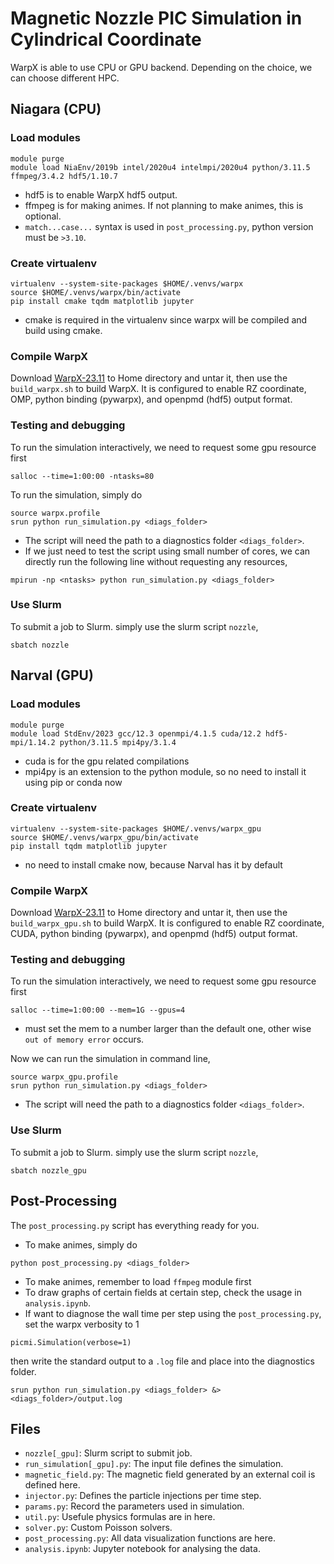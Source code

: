 # Magnetic Nozzle PIC Simulation in Cylindrical Coordinate

WarpX is able to use CPU or GPU backend. Depending on the choice, we can choose different HPC.

## Niagara (CPU)
### Load modules
```
module purge
module load NiaEnv/2019b intel/2020u4 intelmpi/2020u4 python/3.11.5 ffmpeg/3.4.2 hdf5/1.10.7
```
- hdf5 is to enable WarpX hdf5 output.
- ffmpeg is for making animes. If not planning to make animes, this is optional.
- `match...case...` syntax is used in `post_processing.py`, python version must be `>3.10`.

### Create virtualenv
```
virtualenv --system-site-packages $HOME/.venvs/warpx
source $HOME/.venvs/warpx/bin/activate
pip install cmake tqdm matplotlib jupyter
```
- cmake is required in the virtualenv since warpx will be compiled and build using cmake.

### Compile WarpX
Download [WarpX-23.11](https://github.com/ECP-WarpX/WarpX/releases/tag/23.11) to Home directory and untar it, then use the `build_warpx.sh` to build WarpX. It is configured to enable RZ coordinate, OMP, python binding (pywarpx), and openpmd (hdf5) output format.

### Testing and debugging
To run the simulation interactively, we need to request some gpu resource first
```
salloc --time=1:00:00 -ntasks=80
```
To run the simulation, simply do
```
source warpx.profile
srun python run_simulation.py <diags_folder>
```
- The script will need the path to a diagnostics folder `<diags_folder>`.
- If we just need to test the script using small number of cores, we can directly run the following line without requesting any resources,
```
mpirun -np <ntasks> python run_simulation.py <diags_folder>
```


### Use Slurm
To submit a job to Slurm. simply use the slurm script `nozzle`,
```
sbatch nozzle
```

## Narval (GPU)
### Load modules
```
module purge
module load StdEnv/2023 gcc/12.3 openmpi/4.1.5 cuda/12.2 hdf5-mpi/1.14.2 python/3.11.5 mpi4py/3.1.4
```
- cuda is for the gpu related compilations
- mpi4py is an extension to the python module, so no need to install it using pip or conda now

### Create virtualenv
```
virtualenv --system-site-packages $HOME/.venvs/warpx_gpu
source $HOME/.venvs/warpx_gpu/bin/activate
pip install tqdm matplotlib jupyter
```
- no need to install cmake now, because Narval has it by default

### Compile WarpX
Download [WarpX-23.11](https://github.com/ECP-WarpX/WarpX/releases/tag/23.11) to Home directory and untar it, then use the `build_warpx_gpu.sh` to build WarpX. It is configured to enable RZ coordinate, CUDA, python binding (pywarpx), and openpmd (hdf5) output format.

### Testing and debugging
To run the simulation interactively, we need to request some gpu resource first
```
salloc --time=1:00:00 --mem=1G --gpus=4
```
- must set the mem to a number larger than the default one, other wise `out of memory error` occurs.

Now we can run the simulation in command line,
```
source warpx_gpu.profile
srun python run_simulation.py <diags_folder>
```
- The script will need the path to a diagnostics folder `<diags_folder>`.

### Use Slurm
To submit a job to Slurm. simply use the slurm script `nozzle`,
```
sbatch nozzle_gpu
```

## Post-Processing
The `post_processing.py` script has everything ready for you.
- To make animes, simply do
```
python post_processing.py <diags_folder>
```
- To make animes, remember to load `ffmpeg` module first
- To draw graphs of certain fields at certain step, check the usage in `analysis.ipynb`.
- If want to diagnose the wall time per step using the `post_processing.py`, set the warpx verbosity to 1 
```
picmi.Simulation(verbose=1)
```
then write the standard output to a `.log` file and place into the diagnostics folder.
```
srun python run_simulation.py <diags_folder> &> <diags_folder>/output.log
```


## Files
- `nozzle[_gpu]`: Slurm script to submit job.
- `run_simulation[_gpu].py`: The input file defines the simulation.
- `magnetic_field.py`: The magnetic field generated by an external coil is defined here.
- `injector.py`: Defines the particle injections per time step.
- `params.py`: Record the parameters used in simulation. 
- `util.py`: Usefule physics formulas are in here.
- `solver.py`: Custom Poisson solvers.
- `post_processing.py`: All data visualization functions are here.
- `analysis.ipynb`: Jupyter notebook for analysing the data.
